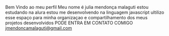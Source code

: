 Bem Vindo ao meu perfil
Meu nome é julia mendonça malaguti
estou estudando na alura
estou me desenvolvendo na linguagem javascript
ultilizo esse espaço para minha organizaçao e compartilhamento dos meus projetos desenvolvidos
PODE ENTRA EM CONTATO COMIGO
jmendoncamalaguti@gmail.com
